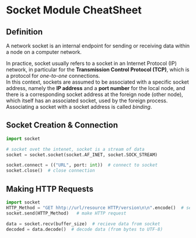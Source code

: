 # Socket Module CheatSheet

## Definition

A network socket is an internal endpoint for sending or receiving data within a node on a computer network.

In practice, socket usually refers to a socket in an Internet Protocol (IP) network, in particular for the **Transmission Control Protocol (TCP)**, which is a protocol for *one-to-one* connections.  
In this context, sockets are assumed to be associated with a specific socket address, namely the **IP address** and a **port number** for the local node, and there is a corresponding socket address at the foreign node (other node), which itself has an associated socket, used by the foreign process. Associating a socket with a socket address is called *binding*.

## Socket Creation & Connection

```python
import socket

# socket ovet the intenet, socket is a stream of data
socket = socket.socket(socket.AF_INET, socket.SOCK_STREAM)

socket.connect = (("URL", port: int))  # connect to socket
socket.close()  # close connection
```

## Making HTTP Requests

```python
import socket
HTTP_Method = "GET hhtp://url/resource HTTP/version\n\n".encode()  # set HTTP request (encoded string from UTF-8 to bytes)
socket.send(HTTP_Method)   # make HTTP request

data = socket.recv(buffer_size)  # recieve data from socket
decoded = data.decode()  # decode data (from bytes to UTF-8)
```
